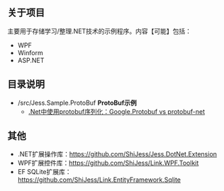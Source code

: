 ## 关于项目

主要用于存储学习/整理.NET技术的示例程序。内容【可能】包括：

* WPF
* Winform
* ASP.NET

## 目录说明

* /src/Jess.Sample.ProtoBuf **ProtoBuf示例**
    * [.Net中使用protobuf序列化：Google.Protobuf vs protobuf-net](https://www.shisujie.com/blog/Google-ProtoBuf-vs-ProtoBuf-Net)

## 其他


* .NET扩展操作库：https://github.com/ShiJess/Jess.DotNet.Extension
* WPF扩展控件库：https://github.com/ShiJess/Link.WPF.Toolkit
* EF SQLite扩展库：https://github.com/ShiJess/Link.EntityFramework.Sqlite